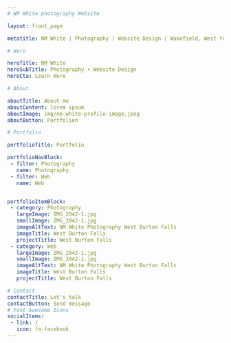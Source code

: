 ```yaml
---
# NM White photography Website

layout: front_page

metatitle: NM White | Photography | Website Design | Wakefield, West Yorkshire

# Hero 

heroTitle: NM White
heroSubTitle: Photography • Website Design
heroCta: Learn more

# About

aboutTitle: About me
aboutContent: lorem ipsum
aboutImage: img/nm-white-profile-image.jpeg
aboutButton: Portfolion

# Portfolio

portfolioTitle: Portfolio

portfolioNavBlock:
 - filter: Photography
   name: Photography
 - filter: Web
   name: Web


portfolioItemBlock:
 - category: Photography
   largeImage: IMG_2042-1.jpg
   smallImage: IMG_2042-1.jpg
   imageAltText: NM White Photography West Burton Falls
   imageTitle: West Burton Falls
   projectTitle: West Burton Falls
 - category: Web
   largeImage: IMG_2042-1.jpg
   smallImage: IMG_2042-1.jpg
   imageAltText: NM White Photography West Burton Falls
   imageTitle: West Burton Falls
   projectTitle: West Burton Falls

# Contact
contactTitle: Let's talk
contactButton: Send message
# Font Awesome Icons
socialItems:
 - link: /
   icon: fa-facebook
---
```

